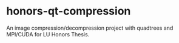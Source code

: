 # honors-qt-compression
An image compression/decompression project with quadtrees and MPI/CUDA for LU Honors Thesis.
